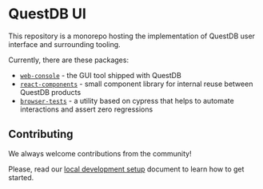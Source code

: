# QuestDB UI

This repository is a monorepo hosting the implementation of QuestDB user
interface and surrounding tooling.

Currently, there are these packages:

* [`web-console`](./packages/web-console/README.md) - the GUI tool shipped with QuestDB
* [`react-components`](./packages/react-components/README.md) - small component library for internal reuse between QuestDB products
* [`browser-tests`](./packages/browser-tests/README.md) - a utility based on cypress that helps to automate interactions and assert zero regressions

## Contributing

We always welcome contributions from the community!

Please, read our [local development setup](./docs/local-development-setup.md) document to learn how to get started.
